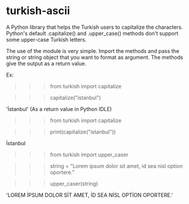 # turkish-ascii
A Python library that helps the Turkish users to capitalize the characters. Python's default .capitalize() and .upper_case() methods don't support some upper-case Turkish letters.  

The use of the module is very simple. Import the methods and pass the string or string object that you want to format as argument. The methods give the output as a return value.

Ex: 

>>>from turkish import capitalize

>>>capitalize("istanbul")

'İstanbul'
(As a return value in Python IDLE)

>>>from turkish import capitalize

>>>print(capitalize("istanbul"))

İstanbul


>>>from turkish import upper_caser

>>>string = "Lorem ipsum dolor sit amet, id sea nisl option oportere."

>>>upper_caser(string)

'LOREM İPSUM DOLOR SİT AMET, İD SEA NİSL OPTİON OPORTERE.'


